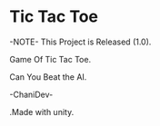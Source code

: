 # Tic Tac Toe

-NOTE- This Project is Released (1.0).

 Game Of Tic Tac Toe.
 
 Can You Beat the AI.
 
 -ChaniDev-

.Made with unity.
